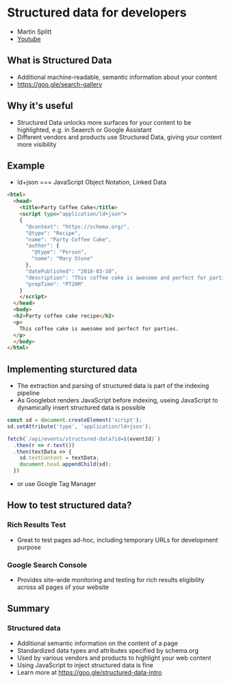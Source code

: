 # Structured data for developers
- Martin Splitt
- [Youtube](https://youtu.be/bUwmHX_EPmw)

## What is Structured Data
- Additional machine-readable, semantic information about your content
- https://goo.gle/search-gallery

## Why it's useful
- Structured Data unlocks more surfaces for your content to be highlighted, e.g. in Seaerch or Google Assistant
- Different vendors and products use Structured Data, giving your content more visibility

## Example
- ld+json === JavaScript Object Notation, Linked Data

```html
<html>
  <head>
    <title>Party Coffee Cake</title>
    <script type="application/ld+json">
    {
      "@context": "https://schema.org/",
      "@type": "Recipe",
      "name": "Party Coffee Cake",
      "author": {
        "@type": "Person",
        "name": "Mary Stone"
      },
      "datePublished": "2018-03-10",
      "description": "This coffee cake is awesome and perfect for parties.",
      "prepTime": "PT20M"
    }
    </script>
  </head>
  <body>
  <h2>Party coffee cake recipe</h2>
  <p>
    This coffee cake is awesome and perfect for parties.
  </p>
  </body>
</html>
```

## Implementing sturctured data
- The extraction and parsing of structured data is part of the indexing pipeline
- As Googlebot renders JavaScript before indexing, useing JavaScript to dynamically insert structured data is possible

```JavaScript
const sd = document.createElement('script');
sd.setAttribute('type', 'application/ld+json');

fetch(`/api/events/structured-data?id=${eventId}`)
  .then(r => r.text())
  .then(textData => {
    sd.textContent = textData;
    document.head.appendChild(sd);
  })
```

- or use Google Tag Manager

## How to test structured data?

### Rich Results Test
- Great to test pages ad-hoc, including temporary URLs for development purpose

### Google Search Console
- Provides site-wide monitoring and testing for rich results eligibility across all pages of your website

## Summary

### Structured data
- Additional semantic information on the content of a page
- Standardized data types and attributes specified by schema.org
- Used by various vendors and products to highlight your web content
- Using JavaScript to inject structured data is fine
- Learn more at https://goo.gle/structured-data-intro
